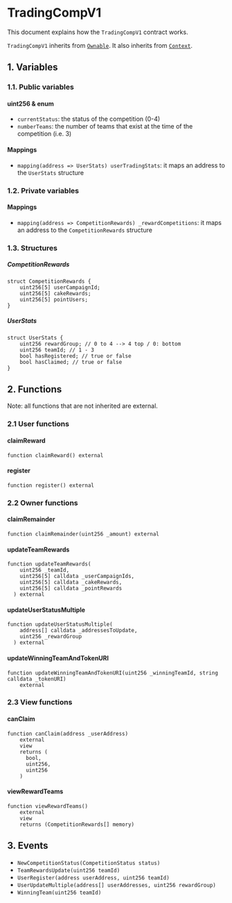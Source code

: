 # TradingCompV1

This document explains how the `TradingCompV1` contract works.

`TradingCompV1` inherits from [`Ownable`](https://github.com/OpenZeppelin/openzeppelin-contracts/blob/master/contracts/access/Ownable.sol). It also inherits from [`Context`](https://github.com/OpenZeppelin/openzeppelin-contracts/blob/master/contracts/utils/Context.sol).

## 1. Variables

### 1.1. Public variables

#### uint256 & enum

- `currentStatus`: the status of the competition (0-4)
- `numberTeams`: the number of teams that exist at the time of the competition (i.e. 3)

#### Mappings

- `mapping(address => UserStats) userTradingStats`: it maps an address to the `UserStats` structure

### 1.2. Private variables

#### Mappings

- `mapping(address => CompetitionRewards) _rewardCompetitions`: it maps an address to the `CompetitionRewards` structure

### 1.3. Structures

##### CompetitionRewards

```
struct CompetitionRewards {
    uint256[5] userCampaignId;
    uint256[5] cakeRewards;
    uint256[5] pointUsers;
}
```

##### UserStats

```
struct UserStats {
    uint256 rewardGroup; // 0 to 4 --> 4 top / 0: bottom
    uint256 teamId; // 1 - 3
    bool hasRegistered; // true or false
    bool hasClaimed; // true or false
}
```

## 2. Functions

Note: all functions that are not inherited are external.

### 2.1 User functions

#### claimReward

```
function claimReward() external
```

#### register

```
function register() external
```

### 2.2 Owner functions

#### claimRemainder

```
function claimRemainder(uint256 _amount) external
```

#### updateTeamRewards

```
function updateTeamRewards(
    uint256 _teamId,
    uint256[5] calldata _userCampaignIds,
    uint256[5] calldata _cakeRewards,
    uint256[5] calldata _pointRewards
  ) external
```

#### updateUserStatusMultiple

```
function updateUserStatusMultiple(
    address[] calldata _addressesToUpdate,
    uint256 _rewardGroup
  ) external
```

#### updateWinningTeamAndTokenURI

```
function updateWinningTeamAndTokenURI(uint256 _winningTeamId, string calldata _tokenURI)
    external
```

### 2.3 View functions

#### canClaim

```
function canClaim(address _userAddress)
    external
    view
    returns (
      bool,
      uint256,
      uint256
    )
```

#### viewRewardTeams

```
function viewRewardTeams()
    external
    view
    returns (CompetitionRewards[] memory)
```

## 3. Events

- `NewCompetitionStatus(CompetitionStatus status)`
- `TeamRewardsUpdate(uint256 teamId)`
- `UserRegister(address userAddress, uint256 teamId)`
- `UserUpdateMultiple(address[] userAddresses, uint256 rewardGroup)`
- `WinningTeam(uint256 teamId)`
